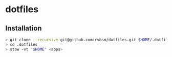 # dotfiles

## Installation

```sh
> git clone --recursive git@github.com:rvbsm/dotfiles.git $HOME/.dotfiles
> cd .dotfiles
> stow -vt "$HOME" <apps>
```
